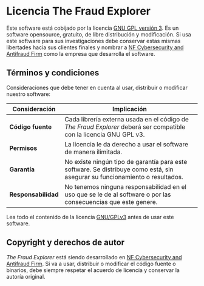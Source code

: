 # Licencia The Fraud Explorer

Este software está cobijado por la licencia [GNU GPL versión 3](http://www.gnu.org/licenses/gpl-3.0.html). Es un software opensource, gratuito, de libre distribución y modificación. Si usa este software para sus investigaciones debe conservar estas mismas libertades hacia sus clientes finales y nombrar a [NF Cybersecurity and Antifraud Firm](https://www.nfsec.company) como la empresa que desarrolla el software.


## Términos y condiciones

Consideraciones que debe tener en cuenta al usar, distribuir o modificar nuestro software:

Consideración | Implicación
------------- | -----------
**Código fuente** | Cada librería externa usada en el código de _The Fraud Explorer_ deberá ser compatible con la licencia GNU GPL v3.
**Permisos** | La licencia le da derecho a usar el software de manera ilimitada.
**Garantía** | No existe ningún tipo de garantía para este software. Se distribuye como está, sin asegurar su funcionamiento o resultados.
**Responsabilidad** | No tenemos ninguna responsabilidad en el uso que se le de al software o por las consecuencias que este genere.

Lea todo el contenido de la licencia [GNU/GPLv3](http://www.gnu.org/licenses/gpl-3.0.html) antes de usar este software.

## Copyright y derechos de autor

_The Fraud Explorer_ está siendo desarrollado en [NF Cybersecurity and Antifraud Firm](https://nfsec.company). Si va a usar, distribuir o modificar el código fuente o binarios, debe siempre respetar el acuerdo de licencia y conservar la autoría original.
